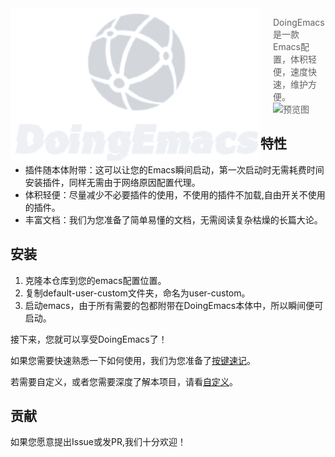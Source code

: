 <img src="logo.png" align="left" width="400px" height="244px"/>
<img align="left" width="0" height="192px" hspace="10"/>

> DoingEmacs是一款Emacs配置，体积轻便，速度快速，维护方便。
![预览图](https://emacs-china.org/uploads/default/original/3X/0/b/0b9d36839ec7547ae060805758db6558bbabb643.png)

## 特性
* 插件随本体附带：这可以让您的Emacs瞬间启动，第一次启动时无需耗费时间安装插件，同样无需由于网络原因配置代理。
* 体积轻便：尽量减少不必要插件的使用，不使用的插件不加载,自由开关不使用的插件。
* 丰富文档：我们为您准备了简单易懂的文档，无需阅读复杂枯燥的长篇大论。

## 安装
1. 克隆本仓库到您的emacs配置位置。
3. 复制default-user-custom文件夹，命名为user-custom。
4. 启动emacs，由于所有需要的包都附带在DoingEmacs本体中，所以瞬间便可启动。

接下来，您就可以享受DoingEmacs了！

如果您需要快速熟悉一下如何使用，我们为您准备了[按键速记](./docs/keyboard.md)。

若需要自定义，或者您需要深度了解本项目，请看[自定义](./docs/custom.md)。

## 贡献
如果您愿意提出Issue或发PR,我们十分欢迎！
